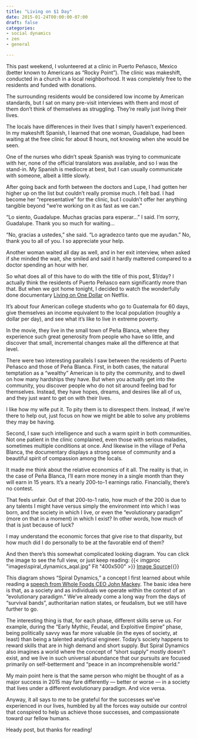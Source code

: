 ```yaml
---
title: "Living on $1 Day"
date: 2015-01-24T00:00:00-07:00
draft: false
categories:
- social dynamics
- zen
- general

---
```

This past weekend, I volunteered at a clinic in Puerto Peñasco, Mexico (better known to Americans as “Rocky Point”).  The clinic was makeshift, conducted in a church in a local neighborhood.  It was completely free to the residents and funded with donations.

The surrounding residents would be considered low income by American standards, but I sat on many pre-visit interviews with them and most of them don’t think of themselves as struggling.  They’re really just living their lives.

The locals have differences in their lives that I simply haven’t experienced.  In my makeshift Spanish, I learned that one woman, Guadalupe, had been waiting at the free clinic for about 8 hours, not knowing when she would be seen.

<!--more-->

One of the nurses who didn’t speak Spanish was trying to communicate with her, none of the official translators was available, and so I was the stand-in.  My Spanish is mediocre at best, but I can usually communicate with someone, albeit a little slowly.

After going back and forth between the doctors and Lupe, I had gotten her higher up on the list but couldn’t really promise much.  I felt bad.  I had become her “representative” for the clinic, but I couldn’t offer her anything tangible beyond “we’re working on it as fast as we can.”

“Lo siento, Guadalupe.  Muchas gracias para esperar…” I said.
I’m sorry, Guadalupe.  Thank you so much for waiting…

“No, gracias a ustedes,” she said.  “Lo agradezco tanto que me ayudan.”
No, thank you to all of you.  I so appreciate your help.

Another woman waited all day as well, and in her exit interview, when asked if she minded the wait, she smiled and said it hardly mattered compared to a doctor spending an hour with her.

So what does all of this have to do with the title of this post, $1/day?  I actually think the residents of  Puerto Peñasco earn significantly more than that.  But when we got home tonight, I decided to watch the wonderfully done documentary [Living on One Dollar](http://livingonone.org/about/) on Netflix.

It’s about four American college students who go to Guatemala for 60 days, give themselves an income equivalent to the local population (roughly a dollar per day), and see what it’s like to live in extreme poverty.

In the movie, they live in the small town of Peña Blanca, where they experience such great generosity from people who have so little, and discover that small, incremental changes make all the difference at that level.

There were two interesting parallels I saw between the residents of Puerto Peñasco and those of Peña Blanca.  First, in both cases, the natural temptation as a “wealthy” American is to pity the community, and to dwell on how many hardships they have.  But when you actually get into the community, you discover people who do not sit around feeling bad for themselves.  Instead, they have hopes, dreams, and desires like all of us, and they just want to get on with their lives.

I like how my wife put it.  To pity them is to disrespect them.  Instead, if we’re there to help out, just focus on how we might be able to solve any problems they may be having.

Second, I saw such intelligence and such a warm spirit in both communities.  Not one patient in the clinic complained, even those with serious maladies, sometimes multiple conditions at once.  And likewise in the village of Peña Blanca, the documentary displays a strong sense of community and a beautiful spirit of compassion among the locals.

It made me think about the relative economics of it all.  The reality is that, in the case of Peña Blanca, I’ll earn more money in a single month than they will earn in 15 years.  It’s a nearly 200-to-1 earnings ratio.  Financially, there’s no contest.

That feels unfair.  Out of that 200-to-1 ratio, how much of the 200 is due to any talents I might have versus simply the environment into which I was born, and the society in which I live, or even the “evolutionary paradigm” (more on that in a moment) in which I exist?  In other words, how much of that is just because of luck?

I may understand the economic forces that give rise to that disparity, but how much did I do personally to be at the favorable end of them?

And then there’s this somewhat complicated looking diagram.  You can click the image to see the full view, or just keep reading:
{{< imgproc "images\spiral_dynamics_aqal.jpg" Fit "400x500" >}} [Image Source](http://pialogue.info/definitions/Spiral_Dynamics_Integral_SDi.php){{</imgproc>}}

This diagram shows “Spiral Dynamics,” a concept I first learned about while reading a [speech from Whole Foods CEO John Mackey](http://www.wholefoodsmarket.com/blog/john-mackeys-blog/upward-flow-human%C2%A0development).  The basic idea here is that, as a society and as individuals we operate within the context of an “evolutionary paradigm.”  We’ve already come a long way from the days of “survival bands”, authoritarian nation states, or feudalism, but we still have further to go.

The interesting thing is that, for each phase, different skills serve us.  For example, during the “Early Mythic, Feudal, and Exploitive Empire” phase, being politically savvy was far more valuable (in the eyes of society, at least) than being a talented analytical engineer.  Today’s society happens to reward skills that are in high demand and short supply.  But Spiral Dynamics also imagines a world where the concept of “short supply” mostly doesn’t exist, and we live in such universal abundance that our pursuits are focused primarily on self-betterment and “peace in an incomprehensible world.”

My main point here is that the same person who might be thought of as a major success in 2015 may fare differently — better or worse — in a society that lives under a different evolutionary paradigm.  And vice versa.

Anyway, it all says to me to be grateful for the successes we’ve experienced in our lives, humbled by all the forces way outside our control that conspired to help us achieve those successes, and compassionate toward our fellow humans.

Heady post, but thanks for reading!